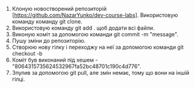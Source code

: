 1. Клоную новостворений репозиторій [https://github.com/NazarYunko/dev-course-labs]. Використовую команду команду git clone.
2. Використовую команду git add . щоб додати всі файли.
3. Виконую коміт за допомогою команди git commit -m "message".
4. Пушу зміни до репозиторію. 
5. Створюю нову гілку і переходжу на неї за допомогою команди git checkout -b 
6. Коміт був виконаний під хешем - "8064315735624532967fa52bc48701c190c4d776".
7. Зпулив за допомогою git pull, але змін немає, тому що вони на іншій гілці.

